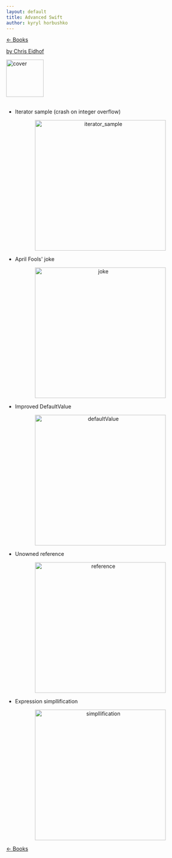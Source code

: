 ```yaml
---
layout: default
title: Advanced Swift
author: kyryl horbushko
---
```

[← Books]({{site.baseurl}}/bookNotes/index.html)


[by Chris Eidhof](https://www.amazon.com/dp/1070881392)

<div style="text-align:left">
<img src="{{site.baseurl}}/assets/books/advancedSwift/cover.jpg" alt="cover" width="100"/>
</div>

<br>

* Iterator sample (crash on integer overflow)

<div style="text-align:center">
<img src="{{site.baseurl}}/assets/books/advancedSwift/screen1.jpg" alt="iterator_sample" width="350"/>
</div>

* April Fools' joke

<div style="text-align:center">
<img src="{{site.baseurl}}/assets/books/advancedSwift/screen2.jpg" alt="joke" width="350"/>
</div>

* Improved DefaultValue

<div style="text-align:center">
<img src="{{site.baseurl}}/assets/books/advancedSwift/screen3.jpg" alt="defaultValue" width="350"/>
</div>

* Unowned reference

<div style="text-align:center">
<img src="{{site.baseurl}}/assets/books/advancedSwift/screen4.jpg" alt="reference" width="350"/>
</div>

* Expression simpllification

<div style="text-align:center">
<img src="{{site.baseurl}}/assets/books/advancedSwift/screen5.jpg" alt="simpllification" width="350"/>
</div>

[← Books]({{site.baseurl}}/bookNotes/index.html)
